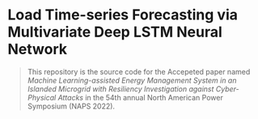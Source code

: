 # Load Time-series Forecasting via Multivariate Deep LSTM Neural Network

> This repository is the source code for the Accepeted paper named *Machine Learning-assisted Energy Management System in an Islanded Microgrid with Resiliency Investigation against Cyber-Physical Attacks* in the 54th annual North American Power Symposium (NAPS 2022). 

